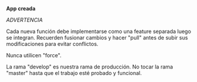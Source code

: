 **App creada**

*ADVERTENCIA*

Cada nueva función debe implementarse como una feature separada luego se integran. Recuerden fusionar cambios y hacer "pull" antes de subir sus modificaciones para evitar conflictos.

Nunca utilicen "force".

La rama "develop" es nuestra rama de producción. No tocar la rama "master" hasta que el trabajo esté probado y funcional.
